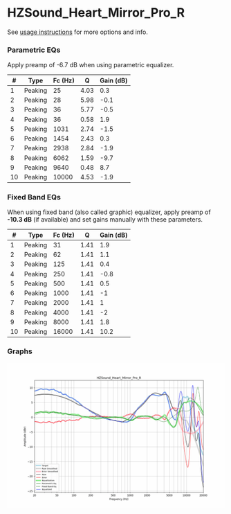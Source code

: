 # HZSound_Heart_Mirror_Pro_R
See [usage instructions](https://github.com/jaakkopasanen/AutoEq#usage) for more options and info.

### Parametric EQs
Apply preamp of -6.7 dB when using parametric equalizer.

|   # | Type    |   Fc (Hz) |    Q |   Gain (dB) |
|-----|---------|-----------|------|-------------|
|   1 | Peaking |        25 | 4.03 |         0.3 |
|   2 | Peaking |        28 | 5.98 |        -0.1 |
|   3 | Peaking |        36 | 5.77 |        -0.5 |
|   4 | Peaking |        36 | 0.58 |         1.9 |
|   5 | Peaking |      1031 | 2.74 |        -1.5 |
|   6 | Peaking |      1454 | 2.43 |         0.3 |
|   7 | Peaking |      2938 | 2.84 |        -1.9 |
|   8 | Peaking |      6062 | 1.59 |        -9.7 |
|   9 | Peaking |      9640 | 0.48 |         8.7 |
|  10 | Peaking |     10000 | 4.53 |        -1.9 |

### Fixed Band EQs
When using fixed band (also called graphic) equalizer, apply preamp of **-10.3 dB** (if available) and set gains manually with these parameters.

|   # | Type    |   Fc (Hz) |    Q |   Gain (dB) |
|-----|---------|-----------|------|-------------|
|   1 | Peaking |        31 | 1.41 |         1.9 |
|   2 | Peaking |        62 | 1.41 |         1.1 |
|   3 | Peaking |       125 | 1.41 |         0.4 |
|   4 | Peaking |       250 | 1.41 |        -0.8 |
|   5 | Peaking |       500 | 1.41 |         0.5 |
|   6 | Peaking |      1000 | 1.41 |        -1   |
|   7 | Peaking |      2000 | 1.41 |         1   |
|   8 | Peaking |      4000 | 1.41 |        -2   |
|   9 | Peaking |      8000 | 1.41 |         1.8 |
|  10 | Peaking |     16000 | 1.41 |        10.2 |

### Graphs
![](./HZSound_Heart_Mirror_Pro_R.png)
